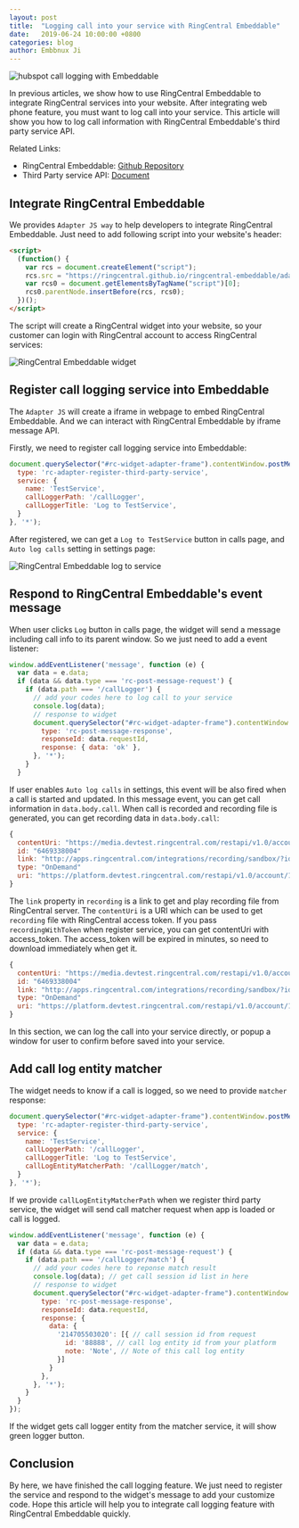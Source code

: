 ```yaml
---
layout: post
title:  "Logging call into your service with RingCentral Embeddable"
date:   2019-06-24 10:00:00 +0800
categories: blog
author: Embbnux Ji
---
```


![hubspot call logging with Embeddable](https://github.com/ringcentral/hubspot-embeddable-ringcentral-phone/raw/master/docs/img/screenshots/hs6.png)

In previous articles, we show how to use RingCentral Embeddable to integrate RingCentral services into your website. After integrating web phone feature, you must want to log call into your service. This article will show you how to log call information with RingCentral Embeddable's third party service API.

Related Links:

* RingCentral Embeddable: [Github Repository](https://github.com/ringcentral/ringcentral-embeddable)
* Third Party service API: [Document](https://github.com/ringcentral/ringcentral-embeddable/blob/master/docs/third-party-service-in-widget.md#log-call-into-your-service)


## Integrate RingCentral Embeddable

We provides `Adapter JS way` to help developers to integrate RingCentral Embeddable. Just need to add following script into your website's header:

```html
<script>
  (function() {
    var rcs = document.createElement("script");
    rcs.src = "https://ringcentral.github.io/ringcentral-embeddable/adapter.js";
    var rcs0 = document.getElementsByTagName("script")[0];
    rcs0.parentNode.insertBefore(rcs, rcs0);
  })();
</script>
```

The script will create a RingCentral widget into your website, so your customer can login with RingCentral account to access RingCentral services:

![RingCentral Embeddable widget](https://ringcentral-web-widget-demos.readthedocs.io/en/latest/static_crm/tutorial/static_crm_demo.png)

## Register call logging service into Embeddable

The `Adapter JS` will create a iframe in webpage to embed RingCentral Embeddable. And we can interact with RingCentral Embeddable by iframe message API.

Firstly, we need to register call logging service into Embeddable:

```js
document.querySelector("#rc-widget-adapter-frame").contentWindow.postMessage({
  type: 'rc-adapter-register-third-party-service',
  service: {
    name: 'TestService',
    callLoggerPath: '/callLogger',
    callLoggerTitle: 'Log to TestService',
  }
}, '*');
```

After registered, we can get a `Log to TestService` button in calls page, and `Auto log calls` setting in settings page:

![RingCentral Embeddable log to service](https://user-images.githubusercontent.com/7036536/48827686-d1814a00-eda8-11e8-81e4-2b48b1df2bcc.png)

## Respond to RingCentral Embeddable's event message

When user clicks `Log` button in calls page, the widget will send a message including call info to its parent window. So we just need to add a event listener:

```js
window.addEventListener('message', function (e) {
  var data = e.data;
  if (data && data.type === 'rc-post-message-request') {
    if (data.path === '/callLogger') {
      // add your codes here to log call to your service
      console.log(data);
      // response to widget
      document.querySelector("#rc-widget-adapter-frame").contentWindow.postMessage({
        type: 'rc-post-message-response',
        responseId: data.requestId,
        response: { data: 'ok' },
      }, '*');
    }
  }
```

If user enables `Auto log calls` in settings, this event will be also fired when a call is started and updated. In this message event, you can get call information in `data.body.call`. When call is recorded and recording file is generated, you can get recording data in `data.body.call`:

```js
{
  contentUri: "https://media.devtest.ringcentral.com/restapi/v1.0/account/170848004/recording/6469338004/content"
  id: "6469338004"
  link: "http://apps.ringcentral.com/integrations/recording/sandbox/?id=Ab7937-59r6EzUA&recordingId=6469338004"
  type: "OnDemand"
  uri: "https://platform.devtest.ringcentral.com/restapi/v1.0/account/170848004/recording/6469338004"
}
```

The `link` property in `recording` is a link to get and play recording file from RingCentral server. The `contentUri` is a URI which can be used to get `recording` file with RingCentral access token. If you pass `recordingWithToken` when register service, you can get contentUri with access_token. The access_token will be expired in minutes, so need to download immediately when get it.

```js
{
  contentUri: "https://media.devtest.ringcentral.com/restapi/v1.0/account/170848004/recording/6469338004/content?access_token=ringcentral_access_token"
  id: "6469338004"
  link: "http://apps.ringcentral.com/integrations/recording/sandbox/?id=Ab7937-59r6EzUA&recordingId=6469338004"
  type: "OnDemand"
  uri: "https://platform.devtest.ringcentral.com/restapi/v1.0/account/170848004/recording/6469338004"
}
```

In this section, we can log the call into your service directly, or popup a window for user to confirm before saved into your service.

## Add call log entity matcher

The widget needs to know if a call is logged, so we need to provide `matcher` response:

```js
document.querySelector("#rc-widget-adapter-frame").contentWindow.postMessage({
  type: 'rc-adapter-register-third-party-service',
  service: {
    name: 'TestService',
    callLoggerPath: '/callLogger',
    callLoggerTitle: 'Log to TestService',
    callLogEntityMatcherPath: '/callLogger/match',
  }
}, '*');
```

If we provide `callLogEntityMatcherPath` when we register third party service, the widget will send call matcher request when app is loaded or call is logged. 

```js
window.addEventListener('message', function (e) {
  var data = e.data;
  if (data && data.type === 'rc-post-message-request') {
    if (data.path === '/callLogger/match') {
      // add your codes here to reponse match result
      console.log(data); // get call session id list in here
      // response to widget
      document.querySelector("#rc-widget-adapter-frame").contentWindow.postMessage({
        type: 'rc-post-message-response',
        responseId: data.requestId,
        response: {
          data: {
            '214705503020': [{ // call session id from request
              id: '88888', // call log entity id from your platform
              note: 'Note', // Note of this call log entity
            }]
          }
        },
      }, '*');
    }
  }
});
```

If the widget gets call logger entity from the matcher service, it will show green logger button.

## Conclusion

By here, we have finished the call logging feature. We just need to register the service and respond to the widget's message to add your customize code. Hope this article will help you to integrate call logging feature with RingCentral Embeddable quickly.
